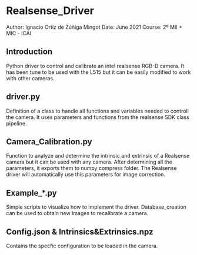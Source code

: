# Realsense_Driver
Author: Ignacio Ortiz de Zúñiga Mingot
Date: June 2021
Course: 2º MII + MIC - ICAI

## Introduction
Python driver to control and calibrate an intel realsense RGB-D camera. It has been tune to be used with the L515 but it can be easily modified to work with other cameras.

## driver.py
Definition of a class to handle all functions and variables needed to controll the camera. It uses parameters and functions from the realsense SDK class pipeline.

## Camera_Calibration.py
Function to analyze and determine the intrinsic and extrinsic of a Realsense camera but it can be used with any camera. After determining all the parameters, it exports them to numpy compress folder. The Realsense driver will automatically use this parameters for image correction.

## Example_*.py
Simple scripts to visualize how to implement the driver. Database_creation can be used to obtain new images to recalibrate a camera.

## Config.json & Intrinsics&Extrinsics.npz
Contains the specfic configuration to be loaded in the camera.
